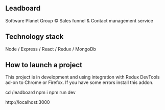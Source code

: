 ## Leadboard
Software Planet Group &copy; Sales funnel & Contact management service

## Technology stack
Node / Express / React / Redux / MongoDb

## How to launch a project
This project is in development and using integration with Redux DevTools ad-on to Chrome or Firefox. If you have some errors install this addon.

cd /leadboard
npm i
npm run dev

http://localhost:3000
